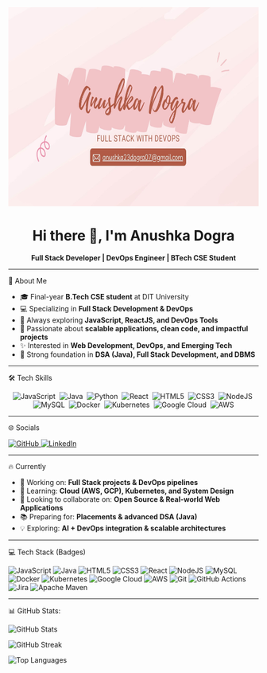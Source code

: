 <!-- Banner Image -->
<p align="center">
  <img src="https://github.com/AnushkaJiah/AnushkaJiah/blob/main/1.jpg" alt="Banner" height="400"/>
</p>

<!-- Intro -->
<div align="center">

# Hi there 👋, I'm Anushka Dogra  
**Full Stack Developer | DevOps Engineer | BTech CSE Student**

</div>

---

 💫 About Me
- 🎓 Final-year **B.Tech CSE student** at DIT University  
- 💻 Specializing in **Full Stack Development & DevOps**  
- 🌱 Always exploring **JavaScript, ReactJS, and DevOps Tools**  
- 🚀 Passionate about **scalable applications, clean code, and impactful projects**  
- ✨ Interested in **Web Development, DevOps, and Emerging Tech**  
- 🧩 Strong foundation in **DSA (Java), Full Stack Development, and DBMS**

---

🛠️ Tech Skills

<p align="center">
  <img src="https://raw.githubusercontent.com/danielcranney/readme-generator/main/public/icons/skills/javascript-colored.svg" title="JavaScript" alt="JavaScript" width="40" height="40"/>&nbsp;
  <img src="https://raw.githubusercontent.com/danielcranney/readme-generator/main/public/icons/skills/java-colored.svg" title="Java" alt="Java" width="40" height="40"/>&nbsp;
  <img src="https://raw.githubusercontent.com/danielcranney/readme-generator/main/public/icons/skills/python-colored.svg" title="Python" alt="Python" width="40" height="40"/>&nbsp;
  <img src="https://raw.githubusercontent.com/danielcranney/readme-generator/main/public/icons/skills/react-colored.svg" title="React" alt="React" width="40" height="40"/>&nbsp;
  <img src="https://raw.githubusercontent.com/danielcranney/readme-generator/main/public/icons/skills/html5-colored.svg" title="HTML5" alt="HTML5" width="40" height="40"/>&nbsp;
  <img src="https://raw.githubusercontent.com/danielcranney/readme-generator/main/public/icons/skills/css3-colored.svg" title="CSS3" alt="CSS3" width="40" height="40"/>&nbsp;
  <img src="https://raw.githubusercontent.com/danielcranney/readme-generator/main/public/icons/skills/nodejs-colored.svg" title="NodeJS" alt="NodeJS" width="40" height="40"/>&nbsp;
  <img src="https://raw.githubusercontent.com/danielcranney/readme-generator/main/public/icons/skills/mysql-colored.svg" title="MySQL" alt="MySQL" width="40" height="40"/>&nbsp;
  <img src="https://raw.githubusercontent.com/danielcranney/readme-generator/main/public/icons/skills/docker-colored.svg" title="Docker" alt="Docker" width="40" height="40"/>&nbsp;
  <img src="https://raw.githubusercontent.com/danielcranney/readme-generator/main/public/icons/skills/kubernetes-colored.svg" title="Kubernetes" alt="Kubernetes" width="40" height="40"/>&nbsp;
  <img src="https://raw.githubusercontent.com/danielcranney/readme-generator/main/public/icons/skills/googlecloud-colored.svg" title="Google Cloud" alt="Google Cloud" width="40" height="40"/>&nbsp;
  <img src="https://raw.githubusercontent.com/danielcranney/readme-generator/main/public/icons/skills/aws-colored-dark.svg" title="AWS" alt="AWS" width="40" height="40"/>
</p>

---

🌐 Socials

<p align="left"> 
  <a href="https://www.github.com/AnushkaJiah" target="_blank" rel="noreferrer"> <picture> <source media="(prefers-color-scheme: dark)" srcset="https://raw.githubusercontent.com/danielcranney/readme-generator/main/public/icons/socials/github-dark.svg" /> <source media="(prefers-color-scheme: light)" srcset="https://raw.githubusercontent.com/danielcranney/readme-generator/main/public/icons/socials/github.svg" /> <img src="https://raw.githubusercontent.com/danielcranney/readme-generator/main/public/icons/socials/github.svg" width="32" height="32" alt="GitHub" title="GitHub" /> </picture> </a> <a href="https://www.linkedin.com/in/anushkaa-dogra" target="_blank" rel="noreferrer"> <picture> <source media="(prefers-color-scheme: dark)" srcset="https://raw.githubusercontent.com/danielcranney/readme-generator/main/public/icons/socials/linkedin-dark.svg" /> <source media="(prefers-color-scheme: light)" srcset="https://raw.githubusercontent.com/danielcranney/readme-generator/main/public/icons/socials/linkedin.svg" /> <img src="https://raw.githubusercontent.com/danielcranney/readme-generator/main/public/icons/socials/linkedin.svg" width="32" height="32" alt="LinkedIn" title="LinkedIn" /> </picture> </a></p>

---

 🔥 Currently

- 🔭 Working on: **Full Stack projects & DevOps pipelines**
- 🌱 Learning: **Cloud (AWS, GCP), Kubernetes, and System Design**
- 👯 Looking to collaborate on: **Open Source & Real-world Web Applications**
- 📚 Preparing for: **Placements & advanced DSA (Java)**
- 💡 Exploring: **AI + DevOps integration & scalable architectures**



---

 💻 Tech Stack (Badges)

![JavaScript](https://img.shields.io/badge/javascript-%23323330.svg?style=for-the-badge&logo=javascript&logoColor=%23F7DF1E)
![Java](https://img.shields.io/badge/java-%23ED8B00.svg?style=for-the-badge&logo=openjdk&logoColor=white)
![HTML5](https://img.shields.io/badge/html5-%23E34F26.svg?style=for-the-badge&logo=html5&logoColor=white)
![CSS3](https://img.shields.io/badge/CSS3-1572B6?style=for-the-badge&logo=css3&logoColor=white)
![React](https://img.shields.io/badge/react-%2320232a.svg?style=for-the-badge&logo=react&logoColor=%2361DAFB)
![NodeJS](https://img.shields.io/badge/node.js-6DA55F?style=for-the-badge&logo=node.js&logoColor=white)
![MySQL](https://img.shields.io/badge/mysql-4479A1.svg?style=for-the-badge&logo=mysql&logoColor=white)
![Docker](https://img.shields.io/badge/docker-%230db7ed.svg?style=for-the-badge&logo=docker&logoColor=white)
![Kubernetes](https://img.shields.io/badge/kubernetes-%23326ce5.svg?style=for-the-badge&logo=kubernetes&logoColor=white)
![Google Cloud](https://img.shields.io/badge/GoogleCloud-%234285F4.svg?style=for-the-badge&logo=google-cloud&logoColor=white)
![AWS](https://img.shields.io/badge/AWS-%23FF9900.svg?style=for-the-badge&logo=amazon-aws&logoColor=white)
![Git](https://img.shields.io/badge/git-%23F05033.svg?style=for-the-badge&logo=git&logoColor=white)
![GitHub Actions](https://img.shields.io/badge/github%20actions-%232671E5.svg?style=for-the-badge&logo=githubactions&logoColor=white)
![Jira](https://img.shields.io/badge/jira-%230A0FFF.svg?style=for-the-badge&logo=jira&logoColor=white)
![Apache Maven](https://img.shields.io/badge/Apache%20Maven-C71A36?style=for-the-badge&logo=Apache%20Maven&logoColor=white)

---

📊 GitHub Stats:

<!-- GitHub Stats -->
![GitHub Stats](https://github-readme-stats.vercel.app/api?username=AnushkaJiah&show_icons=true&theme=radical&hide_border=false&include_all_commits=true&count_private=true&custom_title=AnushkaJiah's%20GitHub%20Stats&icon_color=FF61DA)<br/>

<!-- GitHub Streak -->
![GitHub Streak](https://github-readme-streak-stats.herokuapp.com?user=AnushkaJiah&theme=radical&hide_border=false)<br/>

<!-- Top Languages -->
![Top Languages](https://github-readme-stats.vercel.app/api/top-langs/?username=AnushkaJiah&theme=radical&hide_border=false&layout=compact)

